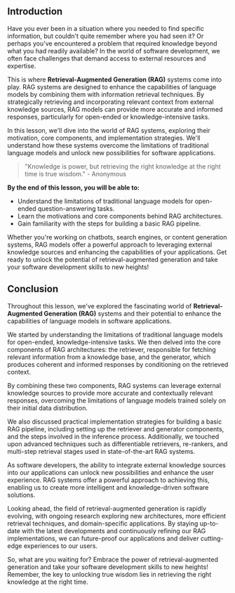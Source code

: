 ## Introduction

Have you ever been in a situation where you needed to find specific information, but couldn't quite remember where you had seen it? Or perhaps you've encountered a problem that required knowledge beyond what you had readily available? In the world of software development, we often face challenges that demand access to external resources and expertise.

This is where **Retrieval-Augmented Generation (RAG)** systems come into play. RAG systems are designed to enhance the capabilities of language models by combining them with information retrieval techniques. By strategically retrieving and incorporating relevant context from external knowledge sources, RAG models can provide more accurate and informed responses, particularly for open-ended or knowledge-intensive tasks.

In this lesson, we'll dive into the world of RAG systems, exploring their motivation, core components, and implementation strategies. We'll understand how these systems overcome the limitations of traditional language models and unlock new possibilities for software applications.

> "Knowledge is power, but retrieving the right knowledge at the right time is true wisdom." - Anonymous

**By the end of this lesson, you will be able to:**

- Understand the limitations of traditional language models for open-ended question-answering tasks.
- Learn the motivations and core components behind RAG architectures.
- Gain familiarity with the steps for building a basic RAG pipeline.

Whether you're working on chatbots, search engines, or content generation systems, RAG models offer a powerful approach to leveraging external knowledge sources and enhancing the capabilities of your applications. Get ready to unlock the potential of retrieval-augmented generation and take your software development skills to new heights!

## Conclusion

Throughout this lesson, we've explored the fascinating world of **Retrieval-Augmented Generation (RAG)** systems and their potential to enhance the capabilities of language models in software applications.

We started by understanding the limitations of traditional language models for open-ended, knowledge-intensive tasks. We then delved into the core components of RAG architectures: the retriever, responsible for fetching relevant information from a knowledge base, and the generator, which produces coherent and informed responses by conditioning on the retrieved context.

By combining these two components, RAG systems can leverage external knowledge sources to provide more accurate and contextually relevant responses, overcoming the limitations of language models trained solely on their initial data distribution.

We also discussed practical implementation strategies for building a basic RAG pipeline, including setting up the retriever and generator components, and the steps involved in the inference process. Additionally, we touched upon advanced techniques such as differentiable retrievers, re-rankers, and multi-step retrieval stages used in state-of-the-art RAG systems.

As software developers, the ability to integrate external knowledge sources into our applications can unlock new possibilities and enhance the user experience. RAG systems offer a powerful approach to achieving this, enabling us to create more intelligent and knowledge-driven software solutions.

Looking ahead, the field of retrieval-augmented generation is rapidly evolving, with ongoing research exploring new architectures, more efficient retrieval techniques, and domain-specific applications. By staying up-to-date with the latest developments and continuously refining our RAG implementations, we can future-proof our applications and deliver cutting-edge experiences to our users.

So, what are you waiting for? Embrace the power of retrieval-augmented generation and take your software development skills to new heights! Remember, the key to unlocking true wisdom lies in retrieving the right knowledge at the right time.